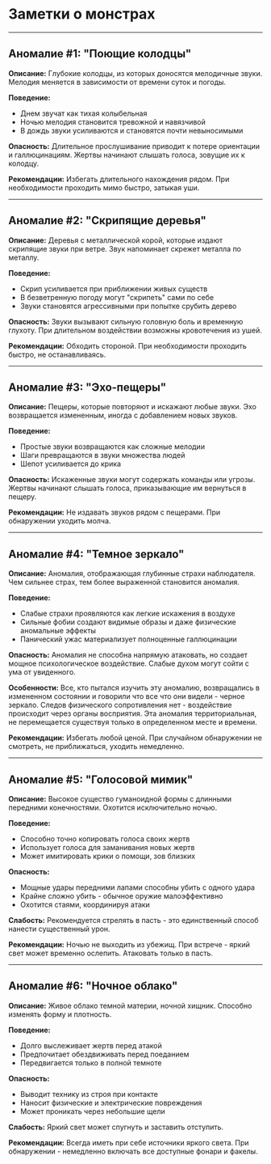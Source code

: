 # Заметки о монстрах
---

## Аномалие #1: "Поющие колодцы"

**Описание:** Глубокие колодцы, из которых доносятся мелодичные звуки. Мелодия меняется в зависимости от времени суток и погоды.

**Поведение:** 
- Днем звучат как тихая колыбельная
- Ночью мелодия становится тревожной и навязчивой
- В дождь звуки усиливаются и становятся почти невыносимыми

**Опасность:** Длительное прослушивание приводит к потере ориентации и галлюцинациям. Жертвы начинают слышать голоса, зовущие их к колодцу.

**Рекомендации:** Избегать длительного нахождения рядом. При необходимости проходить мимо быстро, затыкая уши.

---

## Аномалие #2: "Скрипящие деревья"

**Описание:** Деревья с металлической корой, которые издают скрипящие звуки при ветре. Звук напоминает скрежет металла по металлу.

**Поведение:**
- Скрип усиливается при приближении живых существ
- В безветренную погоду могут "скрипеть" сами по себе
- Звуки становятся агрессивными при попытке срубить дерево

**Опасность:** Звуки вызывают сильную головную боль и временную глухоту. При длительном воздействии возможны кровотечения из ушей.

**Рекомендации:** Обходить стороной. При необходимости проходить быстро, не останавливаясь.

---

## Аномалие #3: "Эхо-пещеры"

**Описание:** Пещеры, которые повторяют и искажают любые звуки. Эхо возвращается измененным, иногда с добавлением новых звуков.

**Поведение:**
- Простые звуки возвращаются как сложные мелодии
- Шаги превращаются в звуки множества людей
- Шепот усиливается до крика

**Опасность:** Искаженные звуки могут содержать команды или угрозы. Жертвы начинают слышать голоса, приказывающие им вернуться в пещеру.

**Рекомендации:** Не издавать звуков рядом с пещерами. При обнаружении уходить молча.

---

## Аномалие #4: "Темное зеркало"

**Описание:** Аномалия, отображающая глубинные страхи наблюдателя. Чем сильнее страх, тем более выраженной становится аномалия.

**Поведение:**
- Слабые страхи проявляются как легкие искажения в воздухе
- Сильные фобии создают видимые образы и даже физические аномальные эффекты
- Панический ужас материализует полноценные галлюцинации

**Опасность:** Аномалия не способна напрямую атаковать, но создает мощное психологическое воздействие. Слабые духом могут сойти с ума от увиденного.

**Особенности:** Все, кто пытался изучить эту аномалию, возвращались в измененном состоянии и говорили что все что они видели - черное зеркало. Следов физического сопротивления нет - воздействие происходит через органы восприятия. Эта аномалия территориальная, не перемещается существуя только в определенном месте и времени.

**Рекомендации:** Избегать любой ценой. При случайном обнаружении не смотреть, не приближаться, уходить немедленно.

---

## Аномалие #5: "Голосовой мимик"

**Описание:** Высокое существо гуманоидной формы с длинными передними конечностями. Охотится исключительно ночью.

**Поведение:**
- Способно точно копировать голоса своих жертв
- Использует голоса для заманивания новых жертв
- Может имитировать крики о помощи, зов близких

**Опасность:** 
- Мощные удары передними лапами способны убить с одного удара
- Крайне сложно убить - обычное оружие малоэффективно
- Охотится стаями, координируя атаки

**Слабость:** Рекомендуется стрелять в пасть - это единственный способ нанести существенный урон.

**Рекомендации:** Ночью не выходить из убежищ. При встрече - яркий свет может временно ослепить. Атаковать только в пасть.

---

## Аномалие #6: "Ночное облако"

**Описание:** Живое облако темной материи, ночной хищник. Способно изменять форму и плотность.

**Поведение:**
- Долго выслеживает жертв перед атакой
- Предпочитает обездвиживать перед поеданием
- Передвигается только в полной темноте

**Опасность:**
- Выводит технику из строя при контакте
- Наносит физические и электрические повреждения
- Может проникать через небольшие щели

**Слабость:** Яркий свет может спугнуть и заставить отступить.

**Рекомендации:** Всегда иметь при себе источники яркого света. При обнаружении - немедленно включать все доступные фонари и факелы.